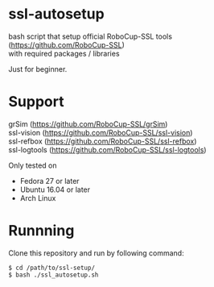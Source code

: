 # ssl-autosetup  
bash script that setup official RoboCup-SSL tools  (https://github.com/RoboCup-SSL)  
with required packages / libraries

Just for beginner.

# Support
grSim (https://github.com/RoboCup-SSL/grSim)  
ssl-vision (https://github.com/RoboCup-SSL/ssl-vision)  
ssl-refbox (https://github.com/RoboCup-SSL/ssl-refbox)  
ssl-logtools (https://github.com/RoboCup-SSL/ssl-logtools)

Only tested on
 * Fedora 27 or later
 * Ubuntu 16.04 or later
 * Arch Linux 

# Runnning
Clone this repository and run by following command:  
```
$ cd /path/to/ssl-setup/
$ bash ./ssl_autosetup.sh
```

